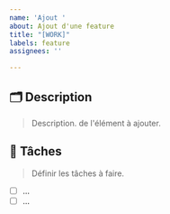 ```yaml
---
name: 'Ajout '
about: Ajout d'une feature
title: "[WORK]"
labels: feature
assignees: ''

---
```


## 🗂 Description
> Description. de l'élément à ajouter.

## 📌 Tâches
> Définir les tâches à faire.

- [ ] ...
- [ ] ...
